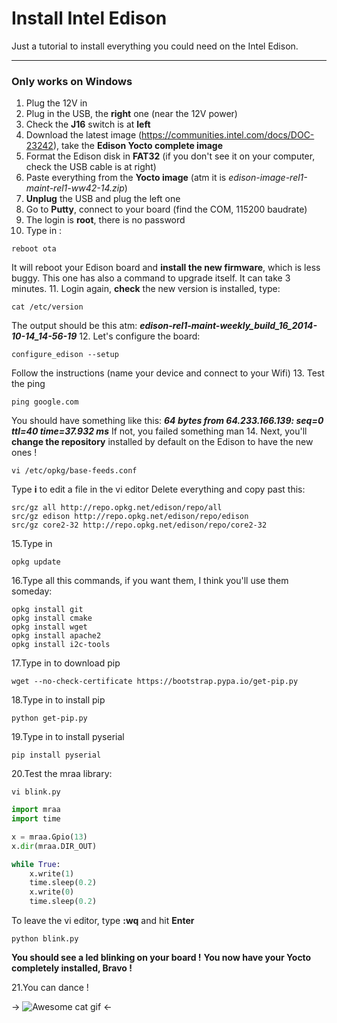 Install Intel Edison
===================

Just a tutorial to install everything you could need on the Intel Edison.

------
### Only works on Windows

1. Plug the 12V in
2. Plug in the USB, the **right** one (near the 12V power)
3. Check the **J16** switch is at **left**
4. Download the latest image (https://communities.intel.com/docs/DOC-23242), take the **Edison Yocto complete image**
5. Format the Edison disk in **FAT32** (if you don't see it on your computer, check the USB cable is at right)
6. Paste everything from the **Yocto image** (atm it is *edison-image-rel1-maint-rel1-ww42-14.zip*)
7. **Unplug** the USB and plug the left one
8. Go to **Putty**, connect to your board (find the COM, 115200 baudrate)
9. The login is **root**, there is no password
10. Type in :
```shell
reboot ota
```
It will reboot your Edison board and **install the new firmware**, which is less buggy. This one has also a command to upgrade itself. It can take 3 minutes.
11. Login again, **check** the new version is installed, type:
```shell
cat /etc/version
```
The output should be this atm:
**_edison-rel1-maint-weekly_build_16_2014-10-14_14-56-19_**
12. Let's configure the board:
```shell
configure_edison --setup
```
Follow the instructions (name your device and connect to your Wifi)
13. Test the ping
```shell
ping google.com
```
You should have something like this:
**_64 bytes from 64.233.166.139: seq=0 ttl=40 time=37.932 ms_**
If not, you failed something man
14. Next, you'll **change the repository** installed by default on the Edison to have the new ones !
``` shell
vi /etc/opkg/base-feeds.conf
```
Type **i** to edit a file in the vi editor
Delete everything and copy past this:
``` shell
src/gz all http://repo.opkg.net/edison/repo/all
src/gz edison http://repo.opkg.net/edison/repo/edison
src/gz core2-32 http://repo.opkg.net/edison/repo/core2-32
```
15.Type in
``` shell
opkg update
```
16.Type all this commands, if you want them, I think you'll use them someday:
``` shell
opkg install git
opkg install cmake
opkg install wget
opkg install apache2
opkg install i2c-tools
```
17.Type in to download pip 
``` shell
wget --no-check-certificate https://bootstrap.pypa.io/get-pip.py
```
18.Type in to install pip 
``` shell
python get-pip.py
```
19.Type in to install pyserial
``` shell
pip install pyserial
```
20.Test the mraa library:
``` shell
vi blink.py
```

``` python
import mraa
import time

x = mraa.Gpio(13)
x.dir(mraa.DIR_OUT)

while True:
    x.write(1)
    time.sleep(0.2)
    x.write(0)
    time.sleep(0.2)
```

To leave the vi editor, type **:wq** and hit **Enter**

```shell
python blink.py
```
**You should see a led blinking on your board !**
**You now have your Yocto completely installed, Bravo !**

21.You can dance !

-> ![Awesome cat gif](https://38.media.tumblr.com/d7437511768f006890aa4af9d564ef13/tumblr_n46jgnVMt41savhp7o3_400.gif) <-